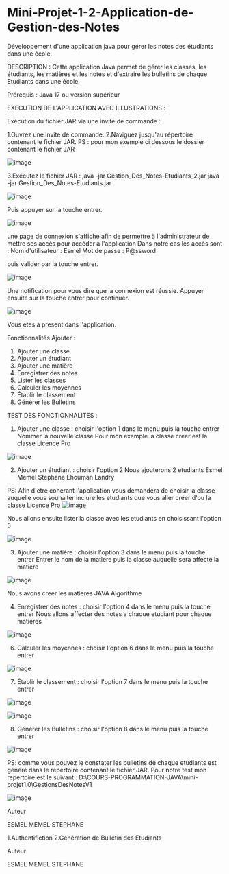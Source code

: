# Mini-Projet-1-2-Application-de-Gestion-des-Notes
Développement d'une application java pour gérer les notes des étudiants dans une école.

DESCRIPTION : 
Cette application Java permet de gérer les classes, les étudiants, les matières et les notes et d'extraire les bulletins de chaque Etudiants dans une école.

Prérequis : 
Java 17 ou version supérieur

EXECUTION DE L'APPLICATION AVEC ILLUSTRATIONS : 

Exécution du fichier JAR via une invite de commande :

1.Ouvrez une invite de commande. 
2.Naviguez jusqu'au répertoire contenant le fichier JAR. 
PS : pour mon exemple ci dessous le dossier contenant le fichier JAR 

![image](https://github.com/user-attachments/assets/389e3cd6-b49c-469b-8134-b7986067b9ed)


3.Exécutez le fichier JAR : java -jar Gestion_Des_Notes-Etudiants_2.jar
java -jar Gestion_Des_Notes-Etudiants.jar

![image](https://github.com/user-attachments/assets/2e2b3dce-7e88-4bb7-bf3a-db17ea95ccc7)

Puis appuyer sur la touche entrer.

![image](https://github.com/user-attachments/assets/a7810674-55f6-4b73-82a2-cc72fa150da9)

une page de connexion s'affiche afin de permettre à l'administrateur de mettre ses accès pour accéder à l'application
Dans notre cas les accès sont : 
Nom d'utilisateur : Esmel
Mot de passe : P@ssword

puis valider par la touche entrer.

![image](https://github.com/user-attachments/assets/fb303b4b-4023-4a6f-bba0-cc9e4e5e05aa)

Une notification pour vous dire que la connexion est réussie.
Appuyer ensuite sur la touche entrer pour continuer.

![image](https://github.com/user-attachments/assets/f5cfd0f0-c7e9-435f-b41c-047288ba9c5d)

Vous etes à present dans l'application.


Fonctionnalités Ajouter :
1. Ajouter une classe
2. Ajouter un étudiant
3. Ajouter une matière
4. Enregistrer des notes
5. Lister les classes
6. Calculer les moyennes
7. Établir le classement
8. Générer les Bulletins

TEST DES FONCTIONNALITES : 

1. Ajouter une classe : choisir l'option 1 dans le menu puis la touche entrer
Nommer la nouvelle classe
Pour mon exemple la classe creer est la classe Licence Pro

![image](https://github.com/user-attachments/assets/0293c006-4764-462b-9da0-b62e5492c37e)


2. Ajouter un étudiant : choisir l'option 2
Nous ajouterons 2 etudiants
Esmel Memel Stephane
Ehouman Landry

PS: Afin d'etre coherant l'application vous demandera de choisir la classe auquelle vous souhaiter inclure les etudiants que vous aller créer d'ou la classe Licence Pro
![image](https://github.com/user-attachments/assets/096f5c11-b165-40ee-b0a6-2cedcd8b68ff)

Nous allons ensuite lister la classe avec les etudiants en choisissant l'option 5

![image](https://github.com/user-attachments/assets/78c372e5-8ea6-4fa4-abe4-42ac0036fe67)

3. Ajouter une matière : choisir l'option 3 dans le menu puis la touche entrer
Entrer le nom de la matiere puis la classe auquelle sera affecté la matiere

![image](https://github.com/user-attachments/assets/1ea850f0-41f6-4046-9632-bb2500ecbe21)

Nous avons creer les matieres 
JAVA
Algorithme


4. Enregistrer des notes : choisir l'option 4 dans le menu puis la touche entrer
Nous allons affecter des notes a chaque etudiant pour chaque matieres

![image](https://github.com/user-attachments/assets/d7374d07-6cfd-41bf-8742-a3bbba458e3b)


6. Calculer les moyennes : choisir l'option 6 dans le menu puis la touche entrer

![image](https://github.com/user-attachments/assets/5092b6eb-c9be-4327-8bf8-72f49e9f6e62)

7. Établir le classement :  choisir l'option 7 dans le menu puis la touche entrer

![image](https://github.com/user-attachments/assets/54fce164-df8c-463b-8f9b-144f8619bd53)

![image](https://github.com/user-attachments/assets/cd8a077c-3aac-44cc-8de9-417ae9a04220)

8. Générer les Bulletins : choisir l'option 8 dans le menu puis la touche entrer

![image](https://github.com/user-attachments/assets/1903f8ce-0a2b-4d49-a8de-003a49bb3aa8)

PS: comme vous pouvez le constater les bulletins de chaque etudiants est généré dans le repertoire 
contenant le fichier JAR.
Pour notre test mon repertoire est le suivant : 
D:\COURS-PROGRAMMATION-JAVA\mini-projet1.0\GestionsDesNotesV1

![image](https://github.com/user-attachments/assets/ea0dbc5b-2734-4004-bbf6-99c296bc2057)


Auteur

ESMEL MEMEL STEPHANE

1.Authentifiction
2.Génération de Bulletin des Etudiants

Auteur

ESMEL MEMEL STEPHANE

